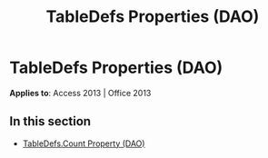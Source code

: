 ﻿---
title: TableDefs Properties (DAO)
TOCTitle: Properties
ms:assetid: a565e9c7-36ef-47b7-a476-56333cc7f2a2
ms:mtpsurl: https://msdn.microsoft.com/library/Dn142529(v=office.15)
ms:contentKeyID: 52073767
ms.date: 09/18/2015
mtps_version: v=office.15
---

# TableDefs Properties (DAO)


**Applies to**: Access 2013 | Office 2013

## In this section

  - [TableDefs.Count Property (DAO)](tabledefs-count-property-dao.md)

